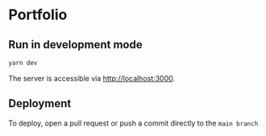 # Portfolio

## Run in development mode

```bash
yarn dev
```

The server is accessible via [http://localhost:3000](http://localhost:3000).

## Deployment

To deploy, open a pull request or push a commit directly to the `main branch`
